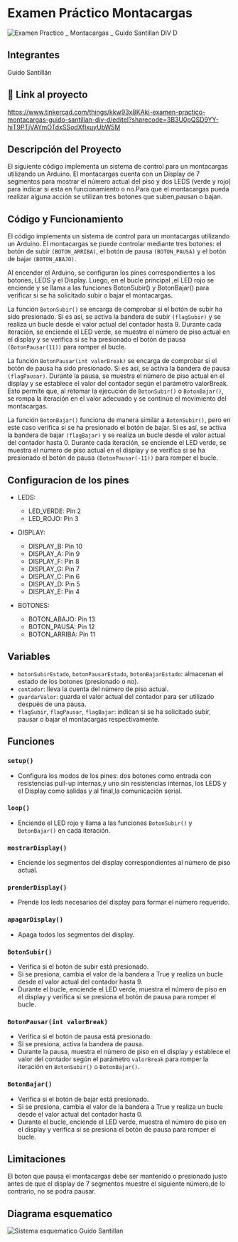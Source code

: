 # Examen Práctico Montacargas
![Examen Practico _ Montacargas _ Guido Santillan DIV D](https://github.com/flowk1/Proyectos-SPD-1-Cuatrimestre/assets/93514202/45e0b476-2e6f-4ce5-9334-2ffad6b36fc2)

## Integrantes
Guido Santillán

## 🤖 Link al proyecto
https://www.tinkercad.com/things/kkw93x8KAki-examen-practico-montacargas-guido-santillan-div-d/editel?sharecode=3B3U0pQSD9YY-hiT9PTjVAYmOTdxSSodXfIxuyUbW5M

## Descripción del Proyecto

El siguiente código implementa un sistema de control para un montacargas utilizando un Arduino. El montacargas cuenta con un Display de 7 segmentos para mostrar el número actual del piso y dos LEDS (verde y rojo) para indicar si esta en funcionamiento o no.Para que el montacargas pueda realizar alguna acción se utilizan tres botones que suben,pausan o bajan.

## Código y Funcionamiento
El código implementa un sistema de control para un montacargas utilizando un Arduino. El montacargas se puede controlar mediante tres botones: el botón de subir `(BOTON_ARRIBA)`, el botón de pausa `(BOTON_PAUSA)` y el botón de bajar `(BOTON_ABAJO)`.

Al encender el Arduino, se configuran los pines correspondientes a los botones, LEDS y el Display. Luego, en el bucle principal ,el LED rojo se enciende y se llama a las funciones BotonSubir() y BotonBajar() para verificar si se ha solicitado subir o bajar el montacargas.

La función `BotonSubir()` se encarga de comprobar si el botón de subir ha sido presionado. Si es así, se activa la bandera de subir `(flagSubir)` y se realiza un bucle desde el valor actual del contador hasta 9. Durante cada iteración, se enciende el LED verde, se muestra el número de piso actual en el display y se verifica si se ha presionado el botón de pausa `(BotonPausar(11))` para romper el bucle.

La función `BotonPausar(int valorBreak)` se encarga de comprobar si el botón de pausa ha sido presionado. Si es así, se activa la bandera de pausa `(flagPausar)`. Durante la pausa, se muestra el número de piso actual en el display y se establece el valor del contador según el parámetro valorBreak. Esto permite que, al retomar la ejecución de `BotonSubir()` o `BotonBajar()`, se rompa la iteración en el valor adecuado y se continúe el movimiento del montacargas.

La función `BotonBajar()` funciona de manera similar a `BotonSubir()`, pero en este caso verifica si se ha presionado el botón de bajar. Si es así, se activa la bandera de bajar `(flagBajar)` y se realiza un bucle desde el valor actual del contador hasta 0. Durante cada iteración, se enciende el LED verde, se muestra el número de piso actual en el display y se verifica si se ha presionado el botón de pausa `(BotonPausar(-11))` para romper el bucle.

## Configuracion de los pines 

- LEDS:
  - LED_VERDE: Pin 2
  - LED_ROJO: Pin 3

- DISPLAY:
  - DISPLAY_B: Pin 10
  - DISPLAY_A: Pin 9
  - DISPLAY_F: Pin 8
  - DISPLAY_G: Pin 7
  - DISPLAY_C: Pin 6
  - DISPLAY_D: Pin 5
  - DISPLAY_E: Pin 4

- BOTONES:
  - BOTON_ABAJO: Pin 13
  - BOTON_PAUSA: Pin 12
  - BOTON_ARRIBA: Pin 11

## Variables

- `botonSubirEstado`, `botonPausarEstado`, `botonBajarEstado`: almacenan el estado de los botones (presionado o no).
- `contador`: lleva la cuenta del número de piso actual.
- `guardarValor`: guarda el valor actual del contador para ser utilizado después de una pausa.
- `flagSubir`, `flagPausar`, `flagBajar`: indican si se ha solicitado subir, pausar o bajar el montacargas respectivamente.

## Funciones

### `setup()`

- Configura los modos de los pines: dos botones como entrada con resistencias pull-up internas,y uno sin resistencias internas, los LEDS y  el Display como salidas y  al final,la comunicación serial.

### `loop()`

- Enciende el LED rojo y llama a las funciones `BotonSubir()` y `BotonBajar()` en cada iteración.

### `mostrarDisplay()`

- Enciende los segmentos del display correspondientes al número de piso actual.

### `prenderDisplay()`

- Prende los leds necesarios del display para formar el número requerido.

### `apagarDisplay()`

- Apaga todos los segmentos del display.

### `BotonSubir()`

- Verifica si el botón de subir está presionado.
- Si se presiona, cambia el valor de la bandera a True y realiza un bucle desde el valor actual del contador hasta 9.
- Durante el bucle, enciende el LED verde, muestra el número de piso en el display y verifica si se presiona el botón de pausa para romper el bucle.

### `BotonPausar(int valorBreak)`

- Verifica si el botón de pausa está presionado.
- Si se presiona, activa la bandera de pausa.
- Durante la pausa, muestra el número de piso en el display y establece el valor del contador según el parámetro `valorBreak` para romper la iteración en `BotonSubir()` o `BotonBajar()`.

### `BotonBajar()`

- Verifica si el botón de bajar está presionado.
- Si se presiona, cambia el valor de la bandera a True y realiza un bucle desde el valor actual del contador hasta 0.
- Durante el bucle, enciende el LED verde, muestra el número de piso en el display y verifica si se presiona el botón de pausa para romper el bucle.

## Limitaciones
El boton que pausa el montacargas debe ser mantenido o presionado justo antes de que el display de 7 segmentos muestre el siguiente número,de lo contrario, no se podra pausar.

## Diagrama esquematico
![Sistema esquematico Guido Santillan](https://github.com/GuidoSantillan/Proyectos-SPD-1-Cuatrimestre/assets/93514202/fc16b900-03ee-4030-a6a8-944b30a00be4)

